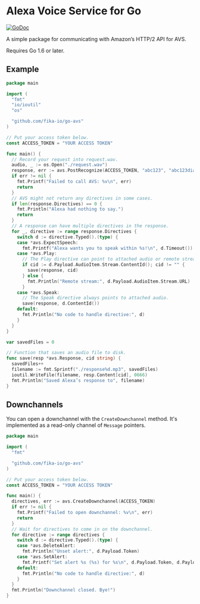Alexa Voice Service for Go
==========================

[![GoDoc](https://godoc.org/github.com/fika-io/go-avs?status.svg)](https://godoc.org/github.com/fika-io/go-avs)

A simple package for communicating with Amazon’s HTTP/2 API for AVS.

Requires Go 1.6 or later.


Example
-------

```go
package main

import (
  "fmt"
  "io/ioutil"
  "os"

  "github.com/fika-io/go-avs"
)

// Put your access token below.
const ACCESS_TOKEN = "YOUR ACCESS TOKEN"

func main() {
  // Record your request into request.wav.
  audio, _ := os.Open("./request.wav")
  response, err := avs.PostRecognize(ACCESS_TOKEN, "abc123", "abc123dialog", audio)
  if err != nil {
    fmt.Printf("Failed to call AVS: %v\n", err)
    return
  }
  // AVS might not return any directives in some cases.
  if len(response.Directives) == 0 {
    fmt.Println("Alexa had nothing to say.")
    return
  }
  // A response can have multiple directives in the response.
  for _, directive := range response.Directives {
    switch d := directive.Typed().(type) {
    case *avs.ExpectSpeech:
      fmt.Printf("Alexa wants you to speak within %s!\n", d.Timeout())
    case *avs.Play:
      // The Play directive can point to attached audio or remote streams.
      if cid := d.Payload.AudioItem.Stream.ContentId(); cid != "" {
        save(response, cid)
      } else {
        fmt.Println("Remote stream:", d.Payload.AudioItem.Stream.URL)
      }
    case *avs.Speak:
      // The Speak directive always points to attached audio.
      save(response, d.ContentId())
    default:
      fmt.Println("No code to handle directive:", d)
    }
  }
}

var savedFiles = 0

// Function that saves an audio file to disk.
func save(resp *avs.Response, cid string) {
  savedFiles++
  filename := fmt.Sprintf("./response%d.mp3", savedFiles)
  ioutil.WriteFile(filename, resp.Content[cid], 0666)
  fmt.Println("Saved Alexa’s response to", filename)
}
```


Downchannels
------------

You can open a downchannel with the `CreateDownchannel` method. It's implemented
as a read-only channel of `Message` pointers.

```go
package main

import (
  "fmt"

  "github.com/fika-io/go-avs"
)

// Put your access token below.
const ACCESS_TOKEN = "YOUR ACCESS TOKEN"

func main() {
  directives, err := avs.CreateDownchannel(ACCESS_TOKEN)
  if err != nil {
    fmt.Printf("Failed to open downchannel: %v\n", err)
    return
  }
  // Wait for directives to come in on the downchannel.
  for directive := range directives {
    switch d := directive.Typed().(type) {
    case *avs.DeleteAlert:
      fmt.Println("Unset alert:", d.Payload.Token)
    case *avs.SetAlert:
      fmt.Printf("Set alert %s (%s) for %s\n", d.Payload.Token, d.Payload.Type, d.Payload.ScheduledTime)
    default:
      fmt.Println("No code to handle directive:", d)
    }
  }
  fmt.Println("Downchannel closed. Bye!")
}
```
